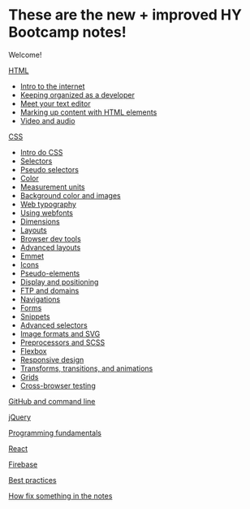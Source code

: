 These are the new + improved HY Bootcamp notes!
======

Welcome!

[HTML]()
  * [Intro to the internet](https://github.com/HackerYou/bootcamp-notes/blob/master/01-html/1.1-intro-to-the-internet.md)
  * [Keeping organized as a developer](https://github.com/HackerYou/bootcamp-notes/blob/master/01-html/1.2-keeping-organized-as-a-developer.md)  
  * [Meet your text editor](https://github.com/HackerYou/bootcamp-notes/blob/master/01-html/1.3-meet-your-text-editor.md)
  * [Marking up content with HTML elements](https://github.com/HackerYou/bootcamp-notes/blob/master/01-html/1.4-marking-up-content-with-html-elements.md)
  * [Video and audio](https://github.com/HackerYou/bootcamp-notes/blob/master/01-html/1.5-video-and-audio.md)

[CSS]()
* [Intro do CSS]()
* [Selectors]()
* [Pseudo selectors]()
* [Color]()
* [Measurement units]()
* [Background color and images]()
* [Web typography]()
* [Using webfonts]()
* [Dimensions]()
* [Layouts]()
* [Browser dev tools]()
* [Advanced layouts]()
* [Emmet]()
* [Icons]()
* [Pseudo-elements]()
* [Display and positioning]()
* [FTP and domains]()
* [Navigations]()
* [Forms]()
* [Snippets]()
* [Advanced selectors]()
* [Image formats and SVG]()
* [Preprocessors and SCSS]()
* [Flexbox]()
* [Responsive design]()
* [Transforms, transitions, and animations]()
* [Grids]()
* [Cross-browser testing]()

[GitHub and command line]()

[jQuery]()

[Programming fundamentals]()

[React]()

[Firebase]()

[Best practices](https://github.com/HackerYou/bootcamp-notes/blob/master/best-practices.md)

[How fix something in the notes]()


<!-- ## How to submit a pull request

Create a branch in your command line `git `

Put the name of the lesson you're editing in the branch name, prepended by the word `fix`. Like this: `fix-03-css/3.12-advanced-layouts`.

Please use [the style guide](https://github.com/HackerYou/no-repeat-bootcamp-notes-2018/blob/master/style-guide.md) for the notes.

If you've never written in Markdown before, take a look at this [Markdown cheatsheet](https://github.com/adam-p/markdown-here/wiki/Markdown-Cheatsheet). -->

